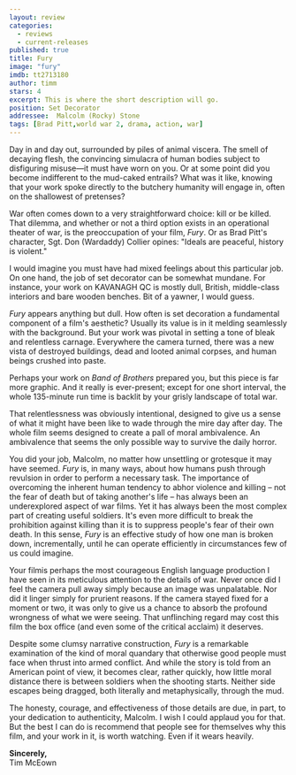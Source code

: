 ```yaml
---
layout: review
categories: 
  - reviews
  - current-releases
published: true
title: Fury
image: "fury"
imdb: tt2713180
author: timm
stars: 4
excerpt: This is where the short description will go.
position: Set Decorator
addressee:  Malcolm (Rocky) Stone
tags: [Brad Pitt,world war 2, drama, action, war]
---
```

Day in and day out, surrounded by piles of animal viscera. The smell of decaying flesh, the convincing simulacra of human bodies subject to disfiguring misuse—it must have worn on you. Or at some point did you become indifferent to the mud-caked entrails? What was it like, knowing that your work spoke directly to the butchery humanity will engage in, often on the shallowest of pretenses?

War often comes down to a very straightforward choice: kill or be killed. That dilemma, and whether or not a third option exists in an operational theater of war, is the preoccupation of your film, _Fury_. Or as Brad Pitt's character, Sgt. Don (Wardaddy) Collier opines: "Ideals are peaceful, history is violent."

I would imagine you must have had mixed feelings about this particular job. On one hand, the job of set decorator can be somewhat mundane. For instance, your work on KAVANAGH QC is mostly dull, British, middle-class interiors and bare wooden benches. Bit of a yawner, I would guess. 

_Fury_ appears anything but dull. How often is set decoration a fundamental component of a film's aesthetic? Usually its value is in it melding seamlessly with the background. But your work was pivotal in setting a tone of bleak and relentless carnage. Everywhere the camera turned, there was a new vista of destroyed buildings, dead and looted animal corpses, and human beings crushed into paste.

Perhaps your work on _Band of Brothers_ prepared you, but this piece is far more graphic. And it really is ever-present; except for one short interval, the whole 135-minute run time is backlit by your grisly landscape of total war.

That relentlessness was obviously intentional, designed to give us a sense of what it might have been like to wade through the mire day after day. The whole film seems designed to create a pall of moral ambivalence. An ambivalence that seems the only possible way to survive the daily horror.

You did your job, Malcolm, no matter how unsettling or grotesque it may have seemed. _Fury_ is, in many ways, about how humans push through revulsion in order to perform a necessary task. The importance of overcoming the inherent human tendency to abhor violence and killing – not the fear of death but of taking another's life – has always been an underexplored aspect of war films. Yet it has always been the most complex part of creating useful soldiers. It's even more difficult to break the prohibition against killing than it is to suppress people's fear of their own death. In this sense, _Fury_ is an effective study of how one man is broken down, incrementally, until he can operate efficiently in circumstances few of us could imagine.

Your filmis perhaps the most courageous English language production I have seen in its meticulous attention to the details of war. Never once did I feel the camera pull away simply because an image was unpalatable. Nor did it linger simply for prurient reasons. If the camera stayed fixed for a moment or two, it was only to give us a chance to absorb the profound wrongness of what we were seeing. That unflinching regard may cost this film the box office (and even some of the critical acclaim) it deserves.

Despite some clumsy narrative construction, _Fury_ is a remarkable examination of the kind of moral quandary that otherwise good people must face when thrust into armed conflict. And while the story is told from an American point of view, it becomes clear, rather quickly, how little moral distance there is between soldiers when the shooting starts. Neither side escapes being dragged, both literally and metaphysically, through the mud.

The honesty, courage, and effectiveness of those details are due, in part, to your dedication to authenticity, Malcolm. I wish I could applaud you for that. But the best I can do is recommend that people see for themselves why this film, and your work in it, is worth watching. Even if it wears heavily.

**Sincerely,**  
Tim McEown